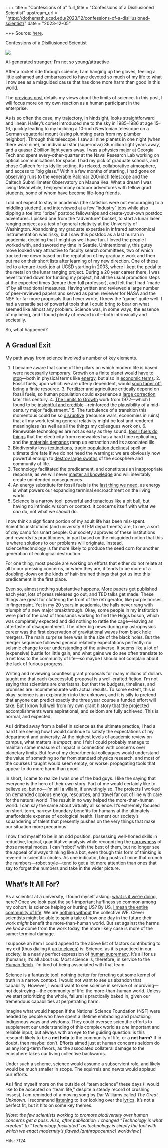 +++
title = "Confessions of a"
full_title = "Confessions of a Disillusioned Scientist"
upstream_url = "https://dothemath.ucsd.edu/2023/12/confessions-of-a-disillusioned-scientist/"
date = "2023-12-05"

+++
Source: [here](https://dothemath.ucsd.edu/2023/12/confessions-of-a-disillusioned-scientist/).

Confessions of a Disillusioned Scientist

[![](https://dothemath.ucsd.edu/wp-content/uploads/2023/12/guilty-AI-300x300.jpg)](https://dothemath.ucsd.edu/wp-content/uploads/2023/12/guilty-AI.jpg)

AI-generated stranger; I’m not so young/attractive

After a rocket ride through science, I am hanging up the gloves, feeling a little ashamed and embarrassed to have devoted so much of my life to what I now see as a misguided cause that has done more harm than good in this world.

The [previous post](https://dothemath.ucsd.edu/2023/11/putting-science-in-its-place/) details my views about the limits of science. In this post, I will focus more on my own reaction as a human participant in the enterprise.

As is so often the case, my trajectory, in hindsight, looks straightforward and linear. Halley’s comet introduced me to the sky in 1985–1986 at age 15–16, quickly leading to my building a 10-inch Newtonian telescope on a German equatorial mount (using plumbing parts from my plumber neighbor). Through this telescope, I saw all nine planets in one night (when there *were* nine), an individual star (supernova) 36 million light years away, and a quasar 2 billion light years away. I was a physics major at Georgia Tech and spent every-other-quarter at the Naval Research Lab working on optical communications for space. I had my pick of graduate schools, and chose Caltech for its idyllic setting, its relaxed, collaborative atmosphere, and access to “big glass.” Within a few months of starting, I had gone on observing runs to the venerable Palomar 200-inch telescope and the Caltech Submillimeter Observatory on Mauna Kea. What a dream I was living! Meanwhile, I enjoyed many outdoor adventures with fellow grad students, some of whom have become life-long friends.

I did not expect to stay in academia (the statistics were not encouraging to a middling student), and interviewed at a few “industry” jobs while also dipping a toe into “prize” postdoc fellowships and create-your-own postdoc adventures. I picked one from the “adventure” bucket, to start a lunar laser ranging project as a test of general relativity at the University of Washington. Abandoning my graduate expertise in infrared astronomical instrumentation was risky, but I saw this postdoc as a last hurrah in academia, deciding that I might as well have fun. I loved the people I worked with, and savored my time in Seattle. Unintentionally, this gutsy move looked very attractive to faculty search committees, two of which tracked me down based on the reputation of my graduate work and then put me on their short lists after learning of my new direction. One of these led to a tenure-track job at UCSD starting in 2003, where I kept the pedal to the metal on the lunar ranging project. During a 20 year career there, I was never turned down for funding my project, hit all the usual promotion steps at the expected times (tenure then full professor), and felt that I had “made it” by all traditional measures. Having written and reviewed a large number of peer-reviewed papers and served as panel reviewer for NASA and the NSF for far more proposals than I ever wrote, I knew the “game” quite well. I had a versatile set of powerful tools that I could bring to bear on what seemed like almost any problem. Science was, in some ways, the essence of my being, and I found plenty of reward in it—both intrinsically and societally.

So, what happened?

## A Gradual Exit

My path away from science involved a number of key elements.

1.  I became aware that some of the pillars on which modern life is based were necessarily temporary. Growth on a finite planet would [have to stop](https://rdcu.be/cR8Pp)—both in physical terms like [energy](https://dothemath.ucsd.edu/2011/07/galactic-scale-energy/), but also in [economic terms](https://dothemath.ucsd.edu/2011/07/can-economic-growth-last/). 2.  Fossil fuels, upon which we are utterly dependent, would [soon taper off](https://escholarship.org/uc/item/9js5291m#section.8.5), being a finite resource. 3.  Fertilizer and agriculture critically depend on fossil fuels, so human population could experience a [large correction](https://dothemath.ucsd.edu/2022/12/finite-feeding-frenzy/) later this century. 4.  [The Limits to Growth](https://en.wikipedia.org/wiki/The_Limits_to_Growth) work from 1972—which I found to be [insightful and credible](https://dothemath.ucsd.edu/2011/09/discovering-limits-to-growth/)—reinforced the plausibility of a mid-century major “adjustment.” 5.  The turbulence of a transition this momentous could be so [disruptive](https://dothemath.ucsd.edu/2021/05/why-worry-about-collapse/) (resource wars, economies in ruins) that all my work testing general relativity might be lost and rendered meaningless (as well as all the things my colleagues work on). 6.  Renewable technologies are not as easy as they sound: [fossil fuels do things](https://dothemath.ucsd.edu/2022/06/shedding-our-fossil-fuel-suit/) that the electricity from renewables has a hard time replicating, and the [materials demands](https://dothemath.ucsd.edu/2023/09/can-modernity-last/) ramp up extraction and its associated ills.
7.  Biodiversity loss ([extinctions](https://dothemath.ucsd.edu/2022/09/death-by-hockey-sticks/), tragic [population declines](https://dothemath.ucsd.edu/2023/08/ecological-cliff-edge/)) spell an ultimate dire fate if we do not heed the warnings: we are obviously now powerful enough to [destroy large swaths](https://www.worldwildlife.org/stories/what-is-the-sixth-mass-extinction-and-what-can-we-do-about-it) of the ecosphere and community of life.
8.  Technology facilitated the predicament, and constitutes an inappropriate response, as we will never [master all knowledge](https://dothemath.ucsd.edu/2023/11/putting-science-in-its-place/) and will inevitably create unintended consequences.
9.  An energy substitute for fossil fuels is the [last thing we need](https://dothemath.ucsd.edu/2022/09/a-climate-love-story/), as energy is what powers our expanding terminal encroachment on the living world.
10. Science is a [narrow tool](https://dothemath.ucsd.edu/2023/11/putting-science-in-its-place/): powerful and tenacious like a pit bull, but having no intrinsic wisdom or context. It concerns itself with what we *can* do, not what we *should* do.

I now think a significant portion of my adult life has been mis-spent. Scientific institutions (and university STEM departments) are, to me, a sort of day camp for smart people. Our society approves of these institutions and rewards its practitioners, in part based on the misguided notion that this is where solutions to our problems will originate. Instead, science/technology is far more likely to produce the seed corn for another generation of ecological destruction.

For one thing, most people are working on efforts that either do not relate at all to our pressing concerns, or when they are, it tends to be more of a doubling-down on the kinds of hair-brained things that got us into this predicament in the first place.

Even so, almost nothing substantive happens. More papers get published each year, lots of press releases go out, and TED talks get made. These things are great for cluttering the front of the refrigerator, like purple horses in fingerpaint. Yet in my 20 years in academia, the halls never rang with triumph of a new major breakthrough. Okay, some people in my institution were part of the cast of thousands working to find the Higgs boson, which was completely expected and did nothing to rattle the cage—leaving an aftertaste of disappointment. The other big news during my astrophysics career was the first observation of gravitational waves from black hole mergers. The main surprise here was in the size of the black holes. But the merger sequence followed general relativity expectations perfectly: no seismic change to our understanding of the universe. It seems like a lot of (expensive) bustle for little gain, and what gains we do see often translate to a net loss to the community of life—so maybe I should not complain about the lack of furious progress.

Writing and reviewing countless grant proposals for many millions of dollars taught me that each (successful) proposal is a well-crafted fiction. I’m not saying that scientists are charlatans, but that the budgets, timelines, and promises are incommensurate with actual results. To some extent, this is okay: science is an exploration into the unknown, and it is silly to pretend that anyone can predict exactly the three year course a funded effort will take. But I know full well from my own grant history that the projected accomplishments were aspirational, and seldom are fully achieved. This is normal, and expected.

As I drifted away from a belief in science as the ultimate practice, I had a hard time seeing how I would continue to satisfy the expectations of my department and university. At the highest levels of academic review on campus, what matters is *impact*, and I felt I could probably manage to maintain some measure of impact in connection with concerns over planetary limits. But few of my departmental colleagues would understand the value of something so far from standard physics research, and most of the courses I taught would seem empty, or worse: propagating tools that appear to do more harm than good.

In short, I came to realize I was one of the bad guys. I like the saying that everyone is the hero of their *own* story. Part of me would certainly like to believe so, but no—I’m still a villain, if unwittingly so. The projects I worked on demanded copious energy, resources, and travel far out of line with care for the natural world. The result in no way helped the more-than-human world. I can say the same about virtually all science. It’s extremely focused on short-term, narrow-boundary benefits for humans at the ultimately-unaffordable expense of ecological health. I lament our society’s squandering of talent that presently pushes on the very things that make our situation more precarious.

I now find myself to be in an odd position: possessing well-honed skills in reductive, logical, quantitative analysis while recognizing the [narrowness](https://dothemath.ucsd.edu/2023/11/putting-science-in-its-place/) of those mental modes. I can “robot” with the best of them, but no longer see the appeal of always thinking like a bot, even though this form of thinking is revered in scientific circles. As one indicator, blog posts of mine that crunch the numbers—robot style—tend to get a lot more attention than ones that say to forget the numbers and take in the wider picture.

## What’s It All For?

As a scientist at a university, I found myself asking: [what is it we’re doing](https://dothemath.ucsd.edu/2021/05/to-what-end/), here? Once we look past the self-important huffiness so common among my cohort, is science helping or hurting US? By US, [I mean the entire community of life](https://dothemath.ucsd.edu/2023/10/are-we-lucky/). We are [nothing without](https://dothemath.ucsd.edu/2023/11/nothing-without-bugs/) the collective WE. Clever scientists might be able to spin a tale of how one day in the future their work *might* benefit the more-than-human world. But set against the harms we *know* come from the work today, the more likely case is more of the same: terminal damage.

I suppose an item I could append to the above list of factors contributing to my exit (thus dialing it [up to eleven](https://en.wikipedia.org/wiki/Up_to_eleven)) is: Science, as it is practiced in our society, is a nearly perfect expression of [human supremacy](https://dothemath.ucsd.edu/2022/02/human-exceptionalism/). It’s all for us (humans); it’s all about us. Most science is, therefore, in service to the [Human Reich](https://dothemath.ucsd.edu/2023/10/our-ugly-magnificence/). I’m tired of being associated with that team.

Science is a fantastic tool: nothing better for ferreting out some kernel of truth in a narrow context. I would not want to see us abandon that capability. However, I would want to see science in service of improving—not destroying—the community of life: the more-than-human world. Unless we start prioritizing the whole, failure is practically baked in, given our tremendous capabilities at perpetrating harm.

Imagine what would happen if the National Science Foundation (NSF) were headed by people who have spent a lifetime embracing and practicing Indigenous ways and wisdoms. They could oversee scientific efforts to supplement our understanding of this complex world as *one* important and reliable input, but always with an eye to the guiding question: is this research likely to be a **net help** to the community of life, or a **net harm**? If in doubt, then maybe: don’t. Efforts aimed just at human concerns seldom do us any long-term favors, as the associated collateral damage to the ecosphere takes our living collective backwards.

Under such a scheme, science would assume a subservient role, and likely would be much smaller in scope. The squirrels and newts would applaud our efforts.

As I find myself more on the outside of “team science” these days (I would like to be accepted on “team life,” despite a steady record of crushing losses), I am reminded of a moving song by Dar Williams called *The Great Unknown*. I recommend [listening](https://www.youtube.com/watch?v=v3Bjgl-P4w8) to it or looking over the [lyrics](https://genius.com/Dar-williams-the-great-unknown-lyrics). It’s not a perfect fit, but it hits on some key themes.

\[*Note: the few scientists working to promote biodiversity over human concerns get a pass. Also, after publication, I changed “Technology is what created” to “Technology facilitated” as technology is simply the tool with which we enact modernity’s flawed (anthropocentric) worldview.*\]

Hits: 7124

[](https://www.addtoany.com/add_to/facebook?linkurl=https%3A%2F%2Fdothemath.ucsd.edu%2F2023%2F12%2Fconfessions-of-a-disillusioned-scientist%2F&linkname=Confessions%20of%20a%20Disillusioned%20Scientist "Facebook")[](https://www.addtoany.com/add_to/twitter?linkurl=https%3A%2F%2Fdothemath.ucsd.edu%2F2023%2F12%2Fconfessions-of-a-disillusioned-scientist%2F&linkname=Confessions%20of%20a%20Disillusioned%20Scientist "Twitter")[](https://www.addtoany.com/add_to/email?linkurl=https%3A%2F%2Fdothemath.ucsd.edu%2F2023%2F12%2Fconfessions-of-a-disillusioned-scientist%2F&linkname=Confessions%20of%20a%20Disillusioned%20Scientist "Email")[](https://www.addtoany.com/share)
